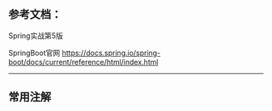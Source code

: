 ## 参考文档：

Spring实战第5版

SpringBoot官网  https://docs.spring.io/spring-boot/docs/current/reference/html/index.html

---

## 常用注解


